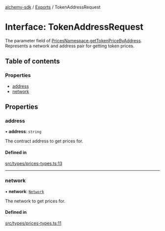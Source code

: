 [alchemy-sdk](../README.md) / [Exports](../modules.md) / TokenAddressRequest

# Interface: TokenAddressRequest

The parameter field of [PricesNamespace.getTokenPriceByAddress](../classes/PricesNamespace.md#gettokenpricebyaddress).
Represents a network and address pair for getting token prices.

## Table of contents

### Properties

- [address](TokenAddressRequest.md#address)
- [network](TokenAddressRequest.md#network)

## Properties

### address

• **address**: `string`

The contract address to get prices for.

#### Defined in

[src/types/prices-types.ts:13](https://github.com/alchemyplatform/alchemy-sdk-js/blob/8f119ad1/src/types/prices-types.ts#L13)

___

### network

• **network**: [`Network`](../enums/Network.md)

The network to get prices for.

#### Defined in

[src/types/prices-types.ts:11](https://github.com/alchemyplatform/alchemy-sdk-js/blob/8f119ad1/src/types/prices-types.ts#L11)
